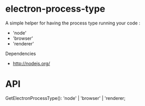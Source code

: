 # electron-process-type
A simple helper for having the process type running your code :
- 'node'
- 'browser'
- 'renderer'

Dependencies
* http://nodejs.org/

# API
GetElectronProcessType(): 'node' | 'browser' | 'renderer;
